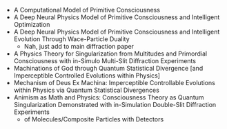 - A Computational Model of Primitive Consciousness
- A Deep Neural Physics Model of Primitive Consciousness and Intelligent Optimization
- A Deep Neural Physics Model of Primitive Consciousness and Intelligent Evolution Through Wace-Particle Duality
  - Nah, just add to main diffraction paper
- A Physics Theory for Singularization from Multitudes and Primordial Consciousness with in-Simulo Multi-Slit Diffraction Experiments
- Machinations of God through Quantum Statistical Divergence [and Imperceptible Controlled Evolutions within Physics]
- Mechanism of Deus Ex Machina: Imperceptible Controllable Evolutions within Physics via Quantum Statistical Divergences
- Animism as Math and Physics: Consciousness Theory as Quantum Singularization Demonstrated with in-Simulation Double-Slit Diffraction Experiments
  - of Molecules/Composite Particles with Detectors 
